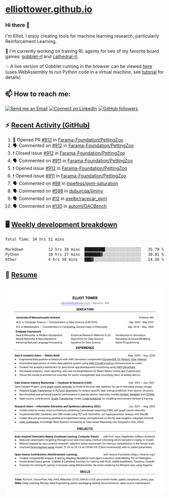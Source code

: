 # [elliottower.github.io](https://github.com/elliottower/elliottower.github.io)

### Hi there 👋

I'm Elliot. I enjoy creating tools for machine learning research, particularly Reinforcement Learning. 

🚀 I'm currently working on training RL agents for two of my favorite board games: [gobblet-rl](https://github.com/elliottower/gobblet-rl) and [cathedral-rl](https://github.com/elliottower/cathedral-rl). 

💥 A live version of Gobblet running in the browser can be viewed [here](https://elliottower.github.io/gobblet-rl/) (uses WebAssembly to run Python code in a virtual machine, see [tutorial](https://github.com/elliottower/gobblet-rl/blob/main/tutorials/WebAssembly/web_assembly.md) for details)


## 📫 How to reach me:

 [![Send me an Email](https://img.shields.io/badge/email-elliot%40elliottower.com-blue)](mailto:elliot@elliottower.com)
 [![Connect on LinkedIn](https://img.shields.io/badge/--linkedin?label=LinkedIn&logo=LinkedIn&style=social)](https://www.linkedin.com/in/elliot-tower)
 [![GitHub followers](https://img.shields.io/github/followers/elliottower?style=social)](https://github.com/elliottower/)
 

## ⚡ [Recent Activity (GitHub)](https://github.com/elliottower)

<!--START_SECTION:activity-->
1. 💪 Opened PR [#913](https://github.com/Farama-Foundation/PettingZoo/pull/913) in [Farama-Foundation/PettingZoo](https://github.com/Farama-Foundation/PettingZoo)
2. 🗣 Commented on [#912](https://github.com/Farama-Foundation/PettingZoo/issues/912) in [Farama-Foundation/PettingZoo](https://github.com/Farama-Foundation/PettingZoo)
3. ❗️ Closed issue [#912](https://github.com/Farama-Foundation/PettingZoo/issues/912) in [Farama-Foundation/PettingZoo](https://github.com/Farama-Foundation/PettingZoo)
4. 🗣 Commented on [#911](https://github.com/Farama-Foundation/PettingZoo/issues/911) in [Farama-Foundation/PettingZoo](https://github.com/Farama-Foundation/PettingZoo)
5. ❗️ Opened issue [#912](https://github.com/Farama-Foundation/PettingZoo/issues/912) in [Farama-Foundation/PettingZoo](https://github.com/Farama-Foundation/PettingZoo)
6. ❗️ Opened issue [#911](https://github.com/Farama-Foundation/PettingZoo/issues/911) in [Farama-Foundation/PettingZoo](https://github.com/Farama-Foundation/PettingZoo)
7. 🗣 Commented on [#98](https://github.com/inpefess/gym-saturation/issues/98) in [inpefess/gym-saturation](https://github.com/inpefess/gym-saturation)
8. 🗣 Commented on [#598](https://github.com/duburcqa/jiminy/issues/598) in [duburcqa/jiminy](https://github.com/duburcqa/jiminy)
9. 🗣 Commented on [#12](https://github.com/axelbr/racecar_gym/issues/12) in [axelbr/racecar_gym](https://github.com/axelbr/racecar_gym)
10. 🗣 Commented on [#130](https://github.com/automl/DACBench/issues/130) in [automl/DACBench](https://github.com/automl/DACBench)
<!--END_SECTION:activity-->


## 🖥️ [Weekly development breakdown](https://wakatime.com/@elliottower)
<!--START_SECTION:waka-->

```text
Total Time: 34 hrs 51 mins

Markdown           12 hrs 28 mins  █████████░░░░░░░░░░░░░░░░   35.79 %
Python             10 hrs 27 mins  ███████▓░░░░░░░░░░░░░░░░░   30.01 %
Other              4 hrs 58 mins   ███▓░░░░░░░░░░░░░░░░░░░░░   14.26 %
```

<!--END_SECTION:waka-->


## 📄 [Resume](https://elliottower.github.io/src/pdf/resume.pdf)

<!-- PDF-TO-MARKDOWN:START -->
![Page 1](src/png/page1.png "Page 1")
---
<!-- PDF-TO-MARKDOWN:END -->
